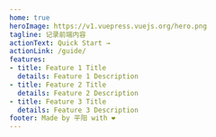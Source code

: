 ```yaml
---
home: true
heroImage: https://v1.vuepress.vuejs.org/hero.png
tagline: 记录前端内容
actionText: Quick Start →
actionLink: /guide/
features:
- title: Feature 1 Title
  details: Feature 1 Description
- title: Feature 2 Title
  details: Feature 2 Description
- title: Feature 3 Title
  details: Feature 3 Description
footer: Made by 平阳 with ❤️
---
```

